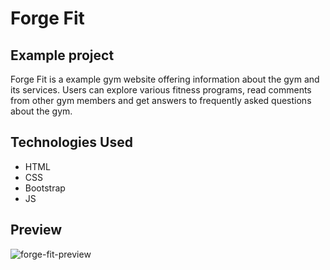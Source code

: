 # Forge Fit

## Example project

Forge Fit is a example gym website offering information about the gym and its services. Users can explore various fitness programs, read comments from other gym members and get answers to frequently asked questions about the gym.

## Technologies Used

* HTML
* CSS
* Bootstrap
* JS

## Preview

![forge-fit-preview](https://github.com/user-attachments/assets/9b2071e4-1d83-4415-9d06-06634ec6c268)
